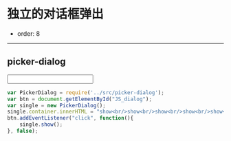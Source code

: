 # 独立的对话框弹出

- order: 8
---

<style> 
    input { width: 200px; } 
</style>

## picker-dialog

<input type="text" id="JS_dialog" placeholder="">

````javascript
var PickerDialog = require('../src/picker-dialog');
var btn = document.getElementById("JS_dialog");
var single = new PickerDialog();
single.container.innerHTML = "show<br/>show<br/>show<br/>show<br/>show<br/>show<br/>show<br/>show<br/>show<br/>";
btn.addEventListener("click", function(){
    single.show();
}, false);

````